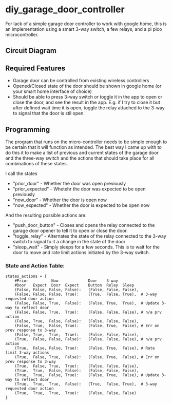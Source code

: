 # diy_garage_door_controller
For lack of a simple garage door controller to work with google home, this is an implementation using a smart 3-way switch, a few relays, and a pi pico microcontroller.

## Circuit Diagram

## Required Features
* Garage door can be controlled from existing wireless controllers
* Opened/Closed state of the door should be shown in google home (or your smart home interface of choice)
* Should be able to press 3-way switch or toggle it in the app to open or close the door, and see the result in the app.  E.g. if I try to close it but after defined wait time it is open, toggle the relay attached to the 3-way to signal that the door is stil open. 

## Programming
The program that runs on the micro-controller needs to be simple enough to be certain that it will function as intended. The best way I came up with to do this it to make a list of previous and current states of the garage door and the three-way switch and the actions that should take place for all combinations of these states.  

I call the states 
* "prior_door" - Whether the door was open previously
* "prior_expected" - Whetehr the door was expected to be open previously
* "now_door" - Whether the door is open now
* "now_expected" - Whether the door is expected to be open now

And the resulting possible actions are:
* "push_door_button" - Closes and opens the relay connected to the garage door opener to tell it to open or close the door.
* "toggle_relay" - Alternates the state of the relay connected to the 3-way switch to signal to it a change in the state of the door
* "sleep_wait" - Simply sleeps for a few seconds. This is to wait for the door to move and rate limit actions initiated by the 3-way switch.

### State and Action Table:
```
states_actions = {
    #Prior          Now             Door    3-way
    #Door   Expect  Door  Expect    Button  Relay  Sleep
    (False, False, False, False):   (False, False, False),
    (False, False, False, True):    (True,  False, True),  # 3-way requested door action
    (False, False, True,  False):   (False, True,  True),  # Update 3-way to reflect door
    (False, False, True,  True):    (False, False, False), # n/a prv action
    (False, True,  False, False):   (False, False, False),
    (False, True,  False, True):    (False, True,  False), # Err on prev response to 3-way
    (False, True,  True,  True):    (False, False, False),
    (True,  False, False, False):   (False, False, False), # n/a prv action
    (True,  False, False, True):    (False, True,  False), # Rate limit 3-way actions
    (True,  False, True,  False):   (False, True,  False), # Err on prev response to 3-way
    (True,  False, True,  True):    (False, False, False),
    (True,  True,  False, False):   (False, False, False),
    (True,  True,  False, True):    (False, True,  False), # Update 3-way to reflect door
    (True,  True,  True,  False):   (True,  False, True),  # 3-way requested door action
    (True,  True,  True,  True):    (False, False, False)
}
```
